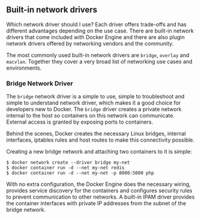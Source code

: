## Built-in network drivers

Which network driver should I use? Each driver offers trade-offs and has different advantages depending on the use case.
There are built-in network drivers that come included with Docker Engine and there are also plugin network drivers
offered by networking vendors and the community.

The most commonly used built-in network drivers are `bridge`, `overlay` and `macvlan`. Together they cover a very broad
list of networking use cases and environments.

### Bridge Network Driver

The `bridge` network driver is a simple to use, simple to troubleshoot and simple to understand network driver, which
makes it a good choice for developers new to Docker. The `bridge` driver creates a private network internal to the host
so containers on this network can communicate. External access is granted by exposing ports to containers.

Behind the scenes, Docker creates the necessary Linux bridges, internal interfaces, iptables rules and host routes to
make this connectivity possible.

Creating a new bridge network and attaching two containers to it is simple:

```shell script
$ docker network create --driver bridge my-net
$ docker container run -d --net my-net redis
$ docker container run -d --net my-net -p 8000:5000 php
```

With no extra configuration, the Docker Engine does the necessary wiring, provides service discovery for the containers
and configures security rules to prevent communication to other networks. A built-in IPAM driver provides the container
interfaces with private IP addresses from the subnet of the bridge network.